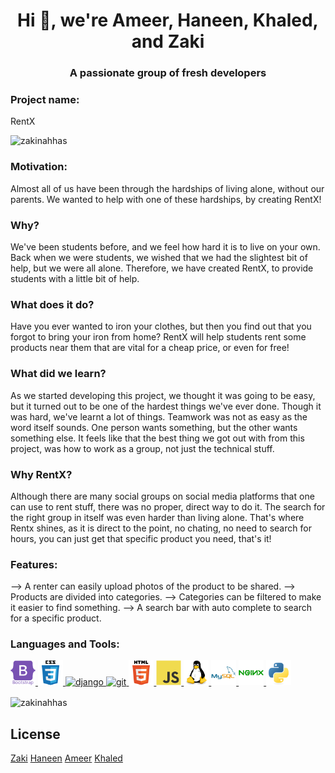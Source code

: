 <h1 align="center">Hi 👋, we're Ameer, Haneen, Khaled, and Zaki</h1>
<h3 align="center">A passionate group of fresh developers</h3>

<h3 align="left">Project name:</h3>
<p align="left"> RentX
</p>

<p align="left"> <img src="https://komarev.com/ghpvc/?username=zakinahhas&label=Profile%20views&color=0e75b6&style=flat" alt="zakinahhas" /> </p>

<h3 align="left">Motivation:</h3>
<p align="left">Almost all of us have been through the hardships of living alone, without our parents. We wanted to help with one of these hardships, by creating RentX!
</p>

<h3 align="left">Why?</h3>
<p align="left"> We've been students before, and we feel how hard it is to live on your own. Back when we were students, we wished that we had the slightest bit of help, but we were all alone. Therefore, we have created RentX, to provide students with a little bit of help. 
</p>

<h3 align="left">What does it do?</h3>
<p align="left"> Have you ever wanted to iron your clothes, but then you find out that you forgot to bring your iron from home? RentX will help students rent some products near them that are vital for a cheap price, or even for free!
</p>

<h3 align="left">What did we learn?</h3>
<p align="left"> As we started developing this project, we thought it was going to be easy, but it turned out to be one of the hardest things we've ever done. Though it was hard, we've learnt a lot of things. Teamwork was not as easy as the word itself sounds. One person wants something, but the other wants something else. It feels like that the best thing we got out with from this project, was how to work as a group, not just the technical stuff.
</p>

<h3 align="left">Why RentX?</h3>
<p align="left"> Although there are many social groups on social media platforms that one can use to rent stuff, there was no proper, direct way to do it. The search for the right group in itself was even harder than living alone. That's where Rentx shines, as it is direct to the point, no chating, no need to search for hours, you can just get that specific product you need, that's it!
</p>

<h3 align="left">Features:</h3>
<p align="left"> --> A renter can easily upload photos of the product to be shared.
                 --> Products are divided into categories.
                 --> Categories can be filtered to make it easier to find something.
                 --> A search bar with auto complete to search for a specific product.
</p>

<h3 align="left">Languages and Tools:</h3>
<p align="left"> <a href="https://getbootstrap.com" target="_blank" rel="noreferrer"> <img src="https://raw.githubusercontent.com/devicons/devicon/master/icons/bootstrap/bootstrap-plain-wordmark.svg" alt="bootstrap" width="40" height="40"/> </a> <a href="https://www.w3schools.com/css/" target="_blank" rel="noreferrer"> <img src="https://raw.githubusercontent.com/devicons/devicon/master/icons/css3/css3-original-wordmark.svg" alt="css3" width="40" height="40"/> </a> <a href="https://www.djangoproject.com/" target="_blank" rel="noreferrer"> <img src="https://cdn.worldvectorlogo.com/logos/django.svg" alt="django" width="40" height="40"/> </a> <a href="https://git-scm.com/" target="_blank" rel="noreferrer"> <img src="https://www.vectorlogo.zone/logos/git-scm/git-scm-icon.svg" alt="git" width="40" height="40"/> </a> <a href="https://www.w3.org/html/" target="_blank" rel="noreferrer"> <img src="https://raw.githubusercontent.com/devicons/devicon/master/icons/html5/html5-original-wordmark.svg" alt="html5" width="40" height="40"/> </a> <a href="https://developer.mozilla.org/en-US/docs/Web/JavaScript" target="_blank" rel="noreferrer"> <img src="https://raw.githubusercontent.com/devicons/devicon/master/icons/javascript/javascript-original.svg" alt="javascript" width="40" height="40"/> </a> </a> <a href="https://www.linux.org/" target="_blank" rel="noreferrer"> <img src="https://raw.githubusercontent.com/devicons/devicon/master/icons/linux/linux-original.svg" alt="linux" width="40" height="40"/> </a> <a href="https://www.mysql.com/" target="_blank" rel="noreferrer"> <img src="https://raw.githubusercontent.com/devicons/devicon/master/icons/mysql/mysql-original-wordmark.svg" alt="mysql" width="40" height="40"/> </a> <a href="https://www.nginx.com" target="_blank" rel="noreferrer"> <img src="https://raw.githubusercontent.com/devicons/devicon/master/icons/nginx/nginx-original.svg" alt="nginx" width="40" height="40"/> </a> <a href="https://www.python.org" target="_blank" rel="noreferrer"> <img src="https://raw.githubusercontent.com/devicons/devicon/master/icons/python/python-original.svg" alt="python" width="40" height="40"/> </a> </p>

<p><img align="center" src="https://github-readme-stats.vercel.app/api/top-langs?username=zakinahhas&show_icons=true&locale=en&layout=compact" alt="zakinahhas" /></p>

## License
[Zaki](https://github.com/ZakiNahhas)
[Haneen](https://github.com/Haneen-Saymeh)
[Ameer](https://github.com/ameerbaghdadi)
[Khaled](https://github.com/Khaled-Ammar)

